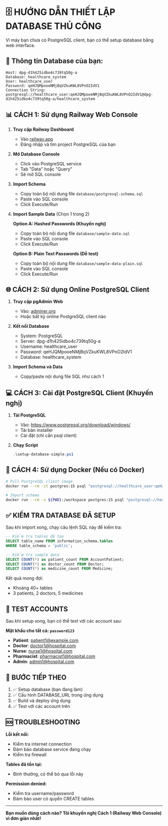 # 🗄️ HƯỚNG DẪN THIẾT LẬP DATABASE THỦ CÔNG

Vì máy bạn chưa có PostgreSQL client, bạn có thể setup database bằng web interface.

## 🔗 Thông tin Database của bạn:
```
Host: dpg-d1h425idbo4c739tq50g-a
Database: healthcare_system
User: healthcare_user
Password: qeHJQMpooeNMjBqVZkuKWL8VPnO2IdV1
Connection String: postgresql://healthcare_user:qeHJQMpooeNMjBqVZkuKWL8VPnO2IdV1@dpg-d1h425idbo4c739tq50g-a/healthcare_system
```

## 📊 CÁCH 1: Sử dụng Railway Web Console

1. **Truy cập Railway Dashboard**
   - Vào [railway.app](https://railway.app)
   - Đăng nhập và tìm project PostgreSQL của bạn

2. **Mở Database Console**
   - Click vào PostgreSQL service
   - Tab "Data" hoặc "Query"
   - Sẽ mở SQL console

3. **Import Schema**
   - Copy toàn bộ nội dung file `database/postgresql-schema.sql`
   - Paste vào SQL console
   - Click Execute/Run

4. **Import Sample Data** (Chọn 1 trong 2)
   
   **Option A: Hashed Passwords (Khuyến nghị)**
   - Copy toàn bộ nội dung file `database/sample-data.sql`
   - Paste vào SQL console
   - Click Execute/Run
   
   **Option B: Plain Text Passwords (Dễ test)**
   - Copy toàn bộ nội dung file `database/sample-data-plain.sql`
   - Paste vào SQL console
   - Click Execute/Run

## 🌐 CÁCH 2: Sử dụng Online PostgreSQL Client

1. **Truy cập pgAdmin Web**
   - Vào: [adminer.org](https://www.adminer.org/)
   - Hoặc bất kỳ online PostgreSQL client nào

2. **Kết nối Database**
   - System: PostgreSQL
   - Server: dpg-d1h425idbo4c739tq50g-a
   - Username: healthcare_user
   - Password: qeHJQMpooeNMjBqVZkuKWL8VPnO2IdV1
   - Database: healthcare_system

3. **Import Schema và Data**
   - Copy/paste nội dung file SQL như cách 1

## 💻 CÁCH 3: Cài đặt PostgreSQL Client (Khuyến nghị)

1. **Tải PostgreSQL**
   - Vào: https://www.postgresql.org/download/windows/
   - Tải bản installer
   - Cài đặt (chỉ cần psql client)

2. **Chạy Script**
   ```powershell
   .\setup-database-simple.ps1
   ```

## 🔧 CÁCH 4: Sử dụng Docker (Nếu có Docker)

```bash
# Pull PostgreSQL client image
docker run --rm -it postgres:15 psql "postgresql://healthcare_user:qeHJQMpooeNMjBqVZkuKWL8VPnO2IdV1@dpg-d1h425idbo4c739tq50g-a/healthcare_system"

# Import schema
docker run --rm -v ${PWD}:/workspace postgres:15 psql "postgresql://healthcare_user:qeHJQMpooeNMjBqVZkuKWL8VPnO2IdV1@dpg-d1h425idbo4c739tq50g-a/healthcare_system" -f /workspace/database/postgresql-schema.sql
```

## ✅ KIỂM TRA DATABASE ĐÃ SETUP

Sau khi import xong, chạy câu lệnh SQL này để kiểm tra:

```sql
-- Kiểm tra tables đã tạo
SELECT table_name FROM information_schema.tables 
WHERE table_schema = 'public';

-- Kiểm tra sample data
SELECT COUNT(*) as patient_count FROM AccountPatient;
SELECT COUNT(*) as doctor_count FROM Doctor;
SELECT COUNT(*) as medicine_count FROM Medicine;
```

Kết quả mong đợi:
- Khoảng 40+ tables
- 3 patients, 2 doctors, 5 medicines

## 🔐 TEST ACCOUNTS

Sau khi setup xong, bạn có thể test với các account sau:

**Mật khẩu cho tất cả: `password123`**

- **Patient**: patient1@example.com
- **Doctor**: doctor1@hospital.com  
- **Nurse**: nurse1@hospital.com
- **Pharmacist**: pharmacist1@hospital.com
- **Admin**: admin1@hospital.com

## 🚀 BƯỚC TIẾP THEO

1. ✅ Setup database (bạn đang làm)
2. ✅ Cấu hình DATABASE_URL trong ứng dụng
3. ✅ Build và deploy ứng dụng
4. ✅ Test với các account trên

## 🆘 TROUBLESHOOTING

**Lỗi kết nối:**
- Kiểm tra internet connection
- Đảm bảo database service đang chạy
- Kiểm tra firewall

**Tables đã tồn tại:**
- Bình thường, có thể bỏ qua lỗi này

**Permission denied:**
- Kiểm tra username/password
- Đảm bảo user có quyền CREATE tables

---

**Bạn muốn dùng cách nào? Tôi khuyến nghị Cách 1 (Railway Web Console) vì đơn giản nhất!** 